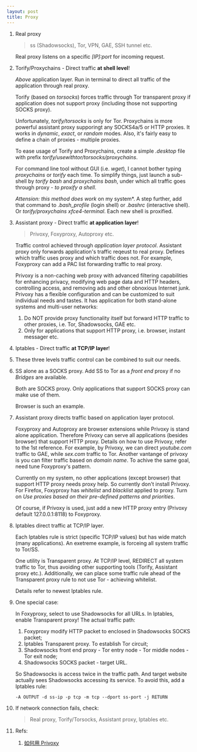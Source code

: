 ```yaml
---
layout: post
title: Proxy
---
```


1. Real proxy

   >ss (Shadowsocks), Tor, VPN, GAE, SSH tunnel etc.

   Real proxy listens on a specific *[IP]:port* for incoming request.
2. Torify/Proxychains - Direct traffic **at shell level**!

   *Above* application layer. Run in terminal to direct all traffic of the application through real proxy.

   Torify (based on *torsocks*) forces traffic through Tor transparent proxy if application does not support proxy (including those not supporting SOCKS proxy).

   Unfortunately, *torify/torsocks* is only for Tor. Proxychains is more powerful assistant proxy supporingt any SOCKS4a/5 or HTTP proxies. It works in *dynamic*, *exact*, or *random* modes. Also, it's fairly easy to define a chain of proxies - multiple proxies.

   To ease usage of Torify and Proxychains, create a simple *.desktop* file with prefix *torify/usewithtor/torsocks/proxychains*.

   For command line tool without GUI (i.e. *wget*), I cannot bother typing *proxychains* or *torify* each time. To simplify things, just launch a sub-shell by *torify bash* and *proxychains bash*, under which all traffic goes through proxy - *to proxify a shell*.

   *Attension: this method does work* on my system*. A step further, add that command to *.bash\_profile* (login shell) or *.bashrc* (interactive shell). Or *torify/proxychains xfce4-terminal*. Each new shell is proxified.
3. Assistant proxy - Direct traffic **at application layer**!

   >Privoxy, Foxyproxy, Autoproxy etc.

   Traffic control achieved through *application layer protocol*. Assistant proxy only forwards application's traffic reqeust to real proxy. Defines which traffic uses proxy and which traffic does not. For example, Foxyproxy can add a PAC list forwarding traffic to real proxy.

   Privoxy is a non-caching web proxy with advanced filtering capabilities for enhancing privacy, modifying web page data and HTTP headers, controlling access, and removing ads and other obnoxious Internet junk. Privoxy has a flexible configuration and can be customized to suit individual needs and tastes. It has application for both stand-alone systems and multi-user networks:

   1. Do NOT provide proxy functionality itself but forward HTTP traffic to other proxies, i.e. Tor, Shadowsocks, GAE etc.
   2. Only for applications that support HTTP proxy, i.e. browser, instant messager etc.

4. Iptables - Direct traffic **at TCP/IP layer**!
5. These three levels traffic control can be combined to suit our needs.
6. SS alone as a SOCKS proxy. Add SS to Tor as a *front end* proxy if no *Bridges* are available.

   Both are SOCKS proxy. Only applications that support SOCKS proxy can make use of them.

   Browser is such an example.
7. Assistant proxy directs traffic based on application layer protocol.

   Foxyproxy and Autoproxy are browser extensions while Privoxy is stand alone application. Therefore Privoxy can serve all applications (besides browser) that support HTTP proxy. Details on how to use Privoxy, refer to the 1st reference. For example, by Privoxy, we can direct *youtube.com* traffic to GAE, while *sex.com* traffic to Tor. Another vantange of privoxy is you can filter traffic based on *domain name*. To achive the same goal, need tune Foxyproxy's pattern.

   Currently on my system, no other applications (except browser) that support HTTP proxy needs proxy help. So currently don't install Privoxy. For Firefox, Foxyproxy has *whitelist* and *blacklist* applied to proxy. Turn on *Use proxies based on their pre-defined patterns and priorities*.

   Of course, if Privoxy is used, just add a new HTTP proxy entry (Privoxy default 127.0.0.1:8118) to Foxyproxy.
8. Iptables direct traffic at TCP/IP layer.

   Each Iptables rule is strict (specific TCP/IP values) but has wide match (many applications). An exetreme example, is forceing all system traffic to Tor/SS.

   One utility is Transparent proxy. At TCP/IP level, REDIRECT all system traffic to Tor, thus avoiding other supporting tools (Torify, Assistant proxy etc.). Additionally, we can place some traffic rule ahead of the Transparent proxy rule to not use Tor - achieving whitelist.

   Details refer to newest Iptables rule.
9. One special case:

   In Foxyproxy, select to use Shadowsocks for all URLs. In Iptables, enable Transparent proxy! The actual traffic path:

   1. Foxyproxy modify HTTP packet to enclosed in Shadowsocks SOCKS packet;
   2. Iptables Transparent proxy. To establish Tor circuit;
   3. Shadowsocks front end proxy - Tor entry node - Tor middle nodes - Tor exit node;
   4. Shadowsocks SOCKS packet - target URL.

   So Shadowsocks is access twice in the traffic path. And target website actually sees Shadowsocks accessing its service. To avoid this, add a Iptables rule:

   `-A OUTPUT -d ss-ip -p tcp -m tcp --dport ss-port -j RETURN`
9. If network connection fails, check:

   >Real proxy, Torify/Torsocks, Assistant proxy, Iptables etc.
10. Refs:
    1. [如何用 Privoxy](https://program-think.blogspot.com/2014/12/gfw-privoxy.html)
